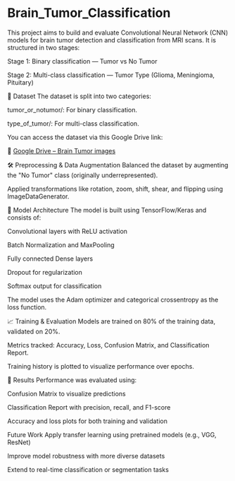 # Brain_Tumor_Classification

This project aims to build and evaluate Convolutional Neural Network (CNN) models for brain tumor detection and classification from MRI scans. It is structured in two stages:

Stage 1: Binary classification — Tumor vs No Tumor

Stage 2: Multi-class classification — Tumor Type (Glioma, Meningioma, Pituitary)

📁 Dataset
The dataset is split into two categories:

tumor_or_notumor/: For binary classification.

type_of_tumor/: For multi-class classification.

You can access the dataset via this Google Drive link:

🔗 [Google Drive – Brain Tumor images](https://drive.google.com/drive/folders/12hXYE9Q9Cth6C_l6XshyhWUAAAhEO4px?usp=drive_link)



🛠️ Preprocessing & Data Augmentation
Balanced the dataset by augmenting the "No Tumor" class (originally underrepresented).

Applied transformations like rotation, zoom, shift, shear, and flipping using ImageDataGenerator.

🧪 Model Architecture
The model is built using TensorFlow/Keras and consists of:

Convolutional layers with ReLU activation

Batch Normalization and MaxPooling

Fully connected Dense layers

Dropout for regularization

Softmax output for classification

The model uses the Adam optimizer and categorical crossentropy as the loss function.

📈 Training & Evaluation
Models are trained on 80% of the training data, validated on 20%.

Metrics tracked: Accuracy, Loss, Confusion Matrix, and Classification Report.

Training history is plotted to visualize performance over epochs.

🧪 Results
Performance was evaluated using:

Confusion Matrix to visualize predictions

Classification Report with precision, recall, and F1-score

Accuracy and loss plots for both training and validation

Future Work
Apply transfer learning using pretrained models (e.g., VGG, ResNet)

Improve model robustness with more diverse datasets

Extend to real-time classification or segmentation tasks
